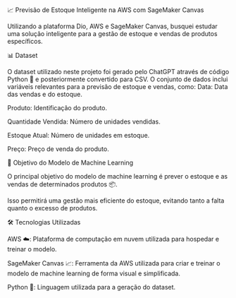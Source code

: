 📈 Previsão de Estoque Inteligente na AWS com SageMaker Canvas

Utilizando a plataforma Dio, AWS e SageMaker Canvas, busquei estudar uma solução inteligente para a gestão de estoque e vendas de produtos específicos.

📊 Dataset

O dataset utilizado neste projeto foi gerado pelo ChatGPT através de código Python 🐍 e posteriormente convertido para CSV. O conjunto de dados inclui variáveis relevantes para a previsão de estoque e vendas, como: Data: Data das vendas e do estoque.

Produto: Identificação do produto.

Quantidade Vendida: Número de unidades vendidas.

Estoque Atual: Número de unidades em estoque.

Preço: Preço de venda do produto.

🎯 Objetivo do Modelo de Machine Learning

O principal objetivo do modelo de machine learning é prever o estoque e as vendas de determinados produtos 📦.

Isso permitirá uma gestão mais eficiente do estoque, evitando tanto a falta quanto o excesso de produtos.

🛠 Tecnologias Utilizadas

AWS ☁️: Plataforma de computação em nuvem utilizada para hospedar e treinar o modelo.

SageMaker Canvas 📈: Ferramenta da AWS utilizada para criar e treinar o modelo de machine learning de forma visual e simplificada.

Python 🐍: Linguagem utilizada para a geração do dataset.

